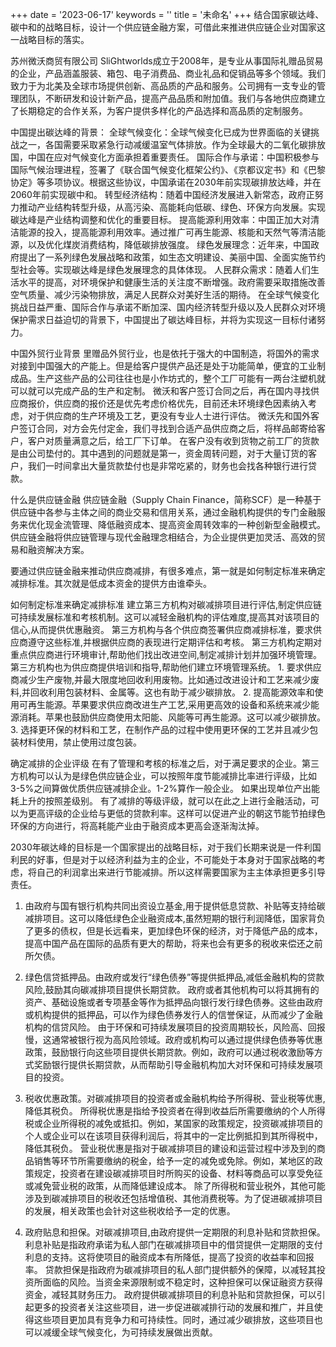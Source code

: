 +++
date = '2023-06-17'
keywords = ''
title = '未命名'
+++
结合国家碳达峰、碳中和的战略目标，设计一个供应链金融方案，可借此来推进供应链企业对国家这一战略目标的落实。

苏州微沃商贸有限公司
	SliGhtworlds成立于2008年，是专业从事国际礼赠品贸易的企业，产品涵盖服装、箱包、电子消费品、商业礼品和促销品等多个领域。我们致力于为北美及全球市场提供创新、高品质的产品和服务。公司拥有一支专业的管理团队，不断研发和设计新产品，提高产品品质和附加值。我们与各地供应商建立了长期稳定的合作关系，为客户提供多样化的产品选择和高品质的定制服务。

中国提出碳达峰的背景：
	全球气候变化：全球气候变化已成为世界面临的关键挑战之一，各国需要采取紧急行动减缓温室气体排放。作为全球最大的二氧化碳排放国，中国在应对气候变化方面承担着重要责任。
	国际合作与承诺：中国积极参与国际气候治理进程，签署了《联合国气候变化框架公约》、《京都议定书》和《巴黎协定》等多项协议。根据这些协议，中国承诺在2030年前实现碳排放达峰，并在2060年前实现碳中和。
	转型经济结构：随着中国经济发展进入新常态，政府正努力推动产业结构转型升级，从高污染、高能耗向低碳、绿色、环保方向发展。实现碳达峰是产业结构调整和优化的重要目标。
	提高能源利用效率：中国正加大对清洁能源的投入，提高能源利用效率。通过推广可再生能源、核能和天然气等清洁能源，以及优化煤炭消费结构，降低碳排放强度。
	绿色发展理念：近年来，中国政府提出了一系列绿色发展战略和政策，如生态文明建设、美丽中国、全面实施节约型社会等。实现碳达峰是绿色发展理念的具体体现。
	人民群众需求：随着人们生活水平的提高，对环境保护和健康生活的关注度不断增强。政府需要采取措施改善空气质量、减少污染物排放，满足人民群众对美好生活的期待。
	在全球气候变化挑战日益严重、国际合作与承诺不断加深、国内经济转型升级以及人民群众对环境保护需求日益迫切的背景下，中国提出了碳达峰目标，并将为实现这一目标付诸努力。

中国外贸行业背景
	里赠品外贸行业，也是依托于强大的中国制造，将国外的需求对接到中国强大的产能上。但是给客户提供产品还是处于功能简单，便宜的工业制成品。生产这些产品的公司往往也是小作坊式的，整个工厂可能有一两台注塑机就可以就可以完成产品的生产和定制。
	微沃和客户签订合同之后，再在国内寻找供应商报价，供应商的报价还是优先考虑价格优先，目前还未环境绿色因素纳入考虑，对于供应商的生产环境及工艺，更没有专业人士进行评估。
	微沃先和国外客户签订合同，对方会先付定金，我们寻找到合适产品供应商之后，将样品邮寄给客户，客户对质量满意之后，给工厂下订单。 在客户没有收到货物之前工厂的货款是由公司垫付的。其中遇到的问题就是第一，资金周转问题，对于大量订货的客户，我们一时间拿出大量货款垫付也是非常吃紧的，财务也会找各种银行进行贷款。

什么是供应链金融
	供应链金融（Supply Chain Finance，简称SCF）是一种基于供应链中各参与主体之间的商业交易和信用关系，通过金融机构提供的专门金融服务来优化现金流管理、降低融资成本、提高资金周转效率的一种创新型金融模式。供应链金融将供应链管理与现代金融理念相结合，为企业提供更加灵活、高效的贸易和融资解决方案。

要通过供应链金融来推动供应商减排，有很多难点，第一就是如何制定标准来确定减排标准。其次就是低成本资金的提供方由谁牵头。

如何制定标准来确定减排标准
	建立第三方机构对碳减排项目进行评估,制定供应链可持续发展标准和考核机制。这可以减轻金融机构的评估难度,提高其对该项目的信心,从而提供优惠融资。
	第三方机构与各个供应商签署供应商减排标准，要求供应商遵守这些标准,并根据供应商的表现进行定期评估和考核。
	第三方机构定期对重点供应商进行环境审计,帮助他们找出改进空间,制定减排计划并加强环境管理。第三方机构也为供应商提供培训和指导,帮助他们建立环境管理系统。
		1. 要求供应商减少生产废物,并最大限度地回收利用废物。比如通过改进设计和工艺来减少废料,并回收利用包装材料、金属等。这也有助于减少碳排放。
		2. 提高能源效率和使用可再生能源。苹果要求供应商改进生产工艺,采用更高效的设备和系统来减少能源消耗。苹果也鼓励供应商使用太阳能、风能等可再生能源。这可以减少碳排放。
		3. 选择更环保的材料和工艺，在制作产品的过程中使用更环保的工艺并且减少包装材料使用，禁止使用过度包装。

确定减排的企业评级
	在有了管理和考核的标准之后，对于满足要求的企业。第三方机构可以认为是绿色供应链企业，可以按照年度节能减排比率进行评级，比如3-5%之间算做优质供应链减排企业。1-2%算作一般企业。 如果出现单位产出能耗上升的按照差级别。
	有了减排的等级评级，就可以在此之上进行金融活动，可以为更高评级的企业给与更低的贷款利率。这样可以促进产业的朝这节能节拍绿色环保的方向进行，将高耗能产业由于融资成本更高会逐渐淘汰掉。

2030年碳达峰的目标是一个国家提出的战略目标，对于我们长期来说是一件利国利民的好事，但是对于以经济利益为主的企业，不可能处于本身对于国家战略的考虑，将自己的利润拿出来进行节能减排。所以这样需要国家为主主体承担更多引导责任。

1. 由政府与国有银行机构共同出资设立基金,用于提供低息贷款、补贴等支持给碳减排项目。这可以降低绿色企业融资成本,虽然短期的银行利润降低，国家背负了更多的债权，但是长远看来，更加绿色环保的经济，对于降低产品的成本，提高中国产品在国际的品质有更大的帮助，将来也会有更多的税收来偿还之前所欠债。
2. 绿色信贷抵押品。由政府或发行“绿色债券”等提供抵押品,减低金融机构的贷款风险,鼓励其向碳减排项目提供长期贷款。
	政府或者其他机构可以将其拥有的资产、基础设施或者专项基金等作为抵押品向银行发行绿色债券。这些由政府或机构提供的抵押品，可以作为绿色债券发行人的信誉保证，从而减少了金融机构的信贷风险。
	由于环保和可持续发展项目的投资周期较长，风险高、回报慢，这通常被银行视为高风险领域。政府或机构可以通过提供绿色债券等优惠政策，鼓励银行向这些项目提供长期贷款。例如，政府可以通过税收激励等方式奖励银行提供长期贷款，从而帮助引导金融机构加大对环保和可持续发展项目的投资。
3. 税收优惠政策。对碳减排项目的投资者或金融机构给予所得税、营业税等优惠,降低其税负。
	所得税优惠是指给予投资者在得到收益后所需要缴纳的个人所得税或企业所得税的减免或抵扣。例如，某国家的政策规定，投资碳减排项目的个人或企业可以在该项目获得利润后，将其中的一定比例抵扣到其所得税中，降低其税负。
	营业税优惠是指对于碳减排项目的建设和运营过程中涉及到的商品销售等环节所需要缴纳的税金，给予一定的减免或免除。例如，某地区的政策规定，投资者在建设碳减排项目时所购买的设备、材料等商品可以享受免征或减免营业税的政策，从而降低建设成本。
	除了所得税和营业税外，其他可能涉及到碳减排项目的税收还包括增值税、其他消费税等。为了促进碳减排项目的发展，相关政策也会针对这些税收给予一定的优惠。
	
4. 政府贴息和担保。对碳减排项目,由政府提供一定期限的利息补贴和贷款担保。
	利息补贴是指政府承诺为私人部门在碳减排项目中的借贷提供一定期限的支付利息的支持。这将使项目的融资成本有所降低，提高了投资的收益率和回报率。
	贷款担保是指政府为碳减排项目的私人部门提供额外的保障，以减轻其投资所面临的风险。当资金来源限制或不稳定时，这种担保可以保证融资方获得资金，减轻其财务压力。
	政府提供碳减排项目的利息补贴和贷款担保，可以引起更多的投资者关注这些项目，进一步促进碳减排行动的发展和推广，并且使得这些项目更加具有竞争力和可持续性。同时，通过减少碳排放，这些项目也可以减缓全球气候变化，为可持续发展做出贡献。
	

